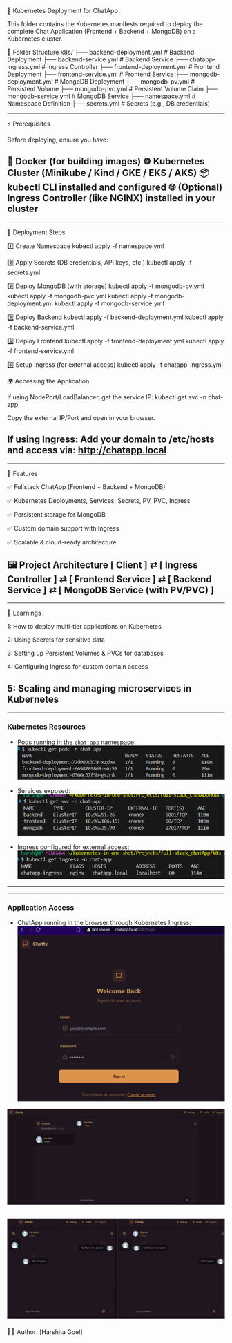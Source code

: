 🚀 Kubernetes Deployment for ChatApp

This folder contains the Kubernetes manifests required to deploy the complete Chat Application (Frontend + Backend + MongoDB) on a Kubernetes cluster.

📂 Folder Structure
k8s/
├── backend-deployment.yml     # Backend Deployment
├── backend-service.yml        # Backend Service
├── chatapp-ingress.yml        # Ingress Controller
├── frontend-deployment.yml    # Frontend Deployment
├── frontend-service.yml       # Frontend Service
├── mongodb-deployment.yml     # MongoDB Deployment
├── mongodb-pv.yml             # Persistent Volume
├── mongodb-pvc.yml            # Persistent Volume Claim
├── mongodb-service.yml        # MongoDB Service
├── namespace.yml              # Namespace Definition
├── secrets.yml                # Secrets (e.g., DB credentials)


----
⚡ Prerequisites

Before deploying, ensure you have:

🐳 Docker (for building images)
☸️ Kubernetes Cluster (Minikube / Kind / GKE / EKS / AKS)
📦 kubectl CLI installed and configured
🌐 (Optional) Ingress Controller (like NGINX) installed in your cluster
----

----
🚀 Deployment Steps

1️⃣ Create Namespace
kubectl apply -f namespace.yml

2️⃣ Apply Secrets (DB credentials, API keys, etc.)
kubectl apply -f secrets.yml

3️⃣ Deploy MongoDB (with storage)
kubectl apply -f mongodb-pv.yml
kubectl apply -f mongodb-pvc.yml
kubectl apply -f mongodb-deployment.yml
kubectl apply -f mongodb-service.yml

4️⃣ Deploy Backend
kubectl apply -f backend-deployment.yml
kubectl apply -f backend-service.yml

5️⃣ Deploy Frontend
kubectl apply -f frontend-deployment.yml
kubectl apply -f frontend-service.yml

6️⃣ Setup Ingress (for external access)
kubectl apply -f chatapp-ingress.yml

🌍 Accessing the Application

   If using NodePort/LoadBalancer, get the service IP:
   kubectl get svc -n chat-app

Copy the external IP/Port and open in your browser.

If using Ingress:
Add your domain to /etc/hosts and access via:
http://chatapp.local
----

----
🎯 Features

✅ Fullstack ChatApp (Frontend + Backend + MongoDB)

✅ Kubernetes Deployments, Services, Secrets, PV, PVC, Ingress

✅ Persistent storage for MongoDB

✅ Custom domain support with Ingress

✅ Scalable & cloud-ready architecture

🖼️ Project Architecture
[ Client ] ⇄ [ Ingress Controller ] ⇄ [ Frontend Service ] ⇄ [ Backend Service ] ⇄ [ MongoDB Service (with PV/PVC) ]
----

----
📖 Learnings

1: How to deploy multi-tier applications on Kubernetes

2: Using Secrets for sensitive data

3: Setting up Persistent Volumes & PVCs for databases

4: Configuring Ingress for custom domain access

5: Scaling and managing microservices in Kubernetes
----

----
### Kubernetes Resources
- Pods running in the `chat-app` namespace: 
  ![alt text](<screenshots/Screenshot 2025-08-31 190406.png>)


- Services exposed:
  ![alt text](<screenshots/Screenshot 2025-08-31 190423.png>)


- Ingress configured for external access:
  ![alt text](<screenshots/Screenshot 2025-08-31 191906.png>)
----

----
### Application Access
- ChatApp running in the browser through Kubernetes Ingress:
![alt text](<screenshots/Screenshot 2025-08-31 184954.png>)


![alt text](<screenshots/Screenshot 2025-08-31 173133.png>)


![alt text](<screenshots/Screenshot 2025-08-31 173328.png>)
----

👩‍💻 Author: [Harshita Goel]